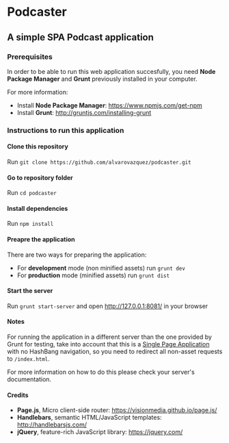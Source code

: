 # Podcaster

## A simple SPA Podcast application

### Prerequisites
In order to be able to run this web application succesfully, you need **Node Package Manager** and **Grunt** previously installed in your computer.

For more information: 
* Install **Node Package Manager**: https://www.npmjs.com/get-npm
* Install **Grunt**: http://gruntjs.com/installing-grunt

### Instructions to run this application
#### Clone this repository
Run `git clone https://github.com/alvarovazquez/podcaster.git`

#### Go to repository folder
Run `cd podcaster`

#### Install dependencies
Run `npm install`

#### Preapre the application
There are two ways for preparing the application:
 * For **development** mode (non minified assets) run `grunt dev`
 * For **production** mode (minified assets) run `grunt dist`

#### Start the server
Run `grunt start-server` and open http://127.0.0.1:8081/ in your browser

#### Notes
For running the application in a different server than the one provided by Grunt for testing, take into account that this is a [Single Page Application](https://es.wikipedia.org/wiki/Single-page_application) with no HashBang navigation, so you need to redirect all non-asset requests to `/index.html`.

For more information on how to do this please check your server's documentation.

#### Credits
* **Page.js**, Micro client-side router: https://visionmedia.github.io/page.js/
* **Handlebars**, semantic HTML/JavaScript templates: http://handlebarsjs.com/
* **jQuery**, feature-rich JavaScript library: https://jquery.com/